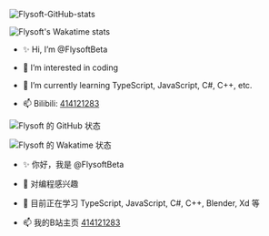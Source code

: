 ![Flysoft-GitHub-stats](https://github-readme-stats.vercel.app/api?username=FlysoftBeta&show_icons=true&theme=react#gh-dark-mode-only)

![Flysoft's Wakatime stats](https://github-readme-stats.vercel.app/api/wakatime?username=Flysoft&theme=react#gh-dark-mode-only)

- ✨ Hi, I’m @FlysoftBeta

- 👀 I’m interested in coding

- 🌱 I’m currently learning TypeScript, JavaScript, C#, C++, etc.

- 📫 Bilibili: [414121283](https://space.bilibili.com/414121283)



![Flysoft 的 GitHub 状态](https://github-readme-stats.vercel.app/api?username=FlysoftBeta&show_icons=true&locale=cn&theme=react)

![Flysoft 的 Wakatime 状态](https://github-readme-stats.vercel.app/api/wakatime?username=Flysoft&locale=cn&theme=react)

- ✨ 你好，我是 @FlysoftBeta

- 👀 对编程感兴趣

- 🌱 目前正在学习 TypeScript, JavaScript, C#, C++, Blender, Xd 等

- 📫 我的B站主页 [414121283](https://space.bilibili.com/414121283)
